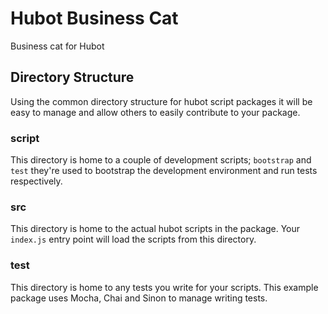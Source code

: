 # Hubot Business Cat

Business cat for Hubot


## Directory Structure

Using the common directory structure for hubot script packages it will be easy
to manage and allow others to easily contribute to your package.

### script

This directory is home to a couple of development scripts; `bootstrap` and `test`
they're used to bootstrap the development environment and run tests
respectively.

### src

This directory is home to the actual hubot scripts in the package. Your
`index.js` entry point will load the scripts from this directory.

### test

This directory is home to any tests you write for your scripts. This example
package uses Mocha, Chai and Sinon to manage writing tests.
